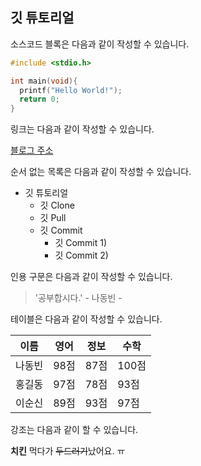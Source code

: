 ## 깃 튜토리얼

소스코드 블록은 다음과 같이 작성할 수 있습니다.

```c
#include <stdio.h>

int main(void){
  printf("Hello World!");
  return 0;
}
```

링크는 다음과 같이 작성할 수 있습니다.

[블로그 주소](https://blog.naver.com/ndb796)

순서 없는 목록은 다음과 같이 작성할 수 있습니다.

* 깃 튜토리얼
  * 깃 Clone
  * 깃 Pull
  * 깃 Commit
    * 깃 Commit 1)
    * 깃 Commit 2)
   
인용 구문은 다음과 같이 작성할 수 있습니다.

> '공부합시다.' - 나동빈 -

테이블은 다음과 같이 작성할 수 있습니다.

이름|영어|정보|수학
---|---|---|---|
나동빈|98점|87점|100점|
홍길동|97점|78점|93점|
이순신|89점|93점|97점|

강조는 다음과 같이 할 수 있습니다.

**치킨** 먹다가 ~~두드러기~~났어요. ㅠ
